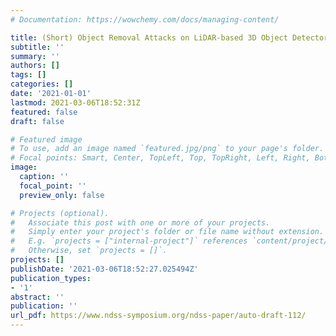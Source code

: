 ```yaml
---
# Documentation: https://wowchemy.com/docs/managing-content/

title: (Short) Object Removal Attacks on LiDAR-based 3D Object Detectors
subtitle: ''
summary: ''
authors: []
tags: []
categories: []
date: '2021-01-01'
lastmod: 2021-03-06T18:52:31Z
featured: false
draft: false

# Featured image
# To use, add an image named `featured.jpg/png` to your page's folder.
# Focal points: Smart, Center, TopLeft, Top, TopRight, Left, Right, BottomLeft, Bottom, BottomRight.
image:
  caption: ''
  focal_point: ''
  preview_only: false

# Projects (optional).
#   Associate this post with one or more of your projects.
#   Simply enter your project's folder or file name without extension.
#   E.g. `projects = ["internal-project"]` references `content/project/deep-learning/index.md`.
#   Otherwise, set `projects = []`.
projects: []
publishDate: '2021-03-06T18:52:27.025494Z'
publication_types:
- '1'
abstract: ''
publication: ''
url_pdf: https://www.ndss-symposium.org/ndss-paper/auto-draft-112/
---
```

